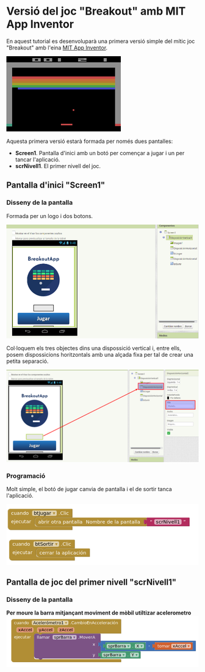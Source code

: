 # Versió del joc "Breakout" amb MIT App Inventor
En aquest tutorial es desenvoluparà una primera versió simple del mític joc "Breakout" amb 
l'eina [MIT App Inventor](http://appinventor.mit.edu).

![Breakout Atari](/assets/mit_breakout/breakout.png)

Aquesta primera versió estarà formada per només dues pantalles:
* **Screen1**. Pantalla d'inici amb un botó per començar a jugar i un per tancar l'aplicació.
* **scrNivell1**. El primer nivell del joc.

## Pantalla d'inici "Screen1"
### Disseny de la pantalla
Formada per un logo i dos botons.

![Pantalla inici - Disseny](/assets/mit_breakout/srcInici.png)

Col·loquem els tres objectes dins una dispossició vertical i, entre ells, posem dispossicions horitzontals amb una alçada fixa per tal de crear una petita separació.

![Separació entre elements](/assets/mit_breakout/srcIniciSeparacio.png)

### Programació
Molt simple, el botó de jugar canvia de pantalla i el de sortir tanca l'aplicació.

![Pantalla inici - Programació](/assets/mit_breakout/progInici.png)

## Pantalla de joc del primer nivell "scrNivell1"
### Disseny de la pantalla

**Per moure la barra mitjançant moviment de mòbil utiltizar acelerometro**
![Programació acelerometro](/assets/mit_breakout/acelerometro.png)
